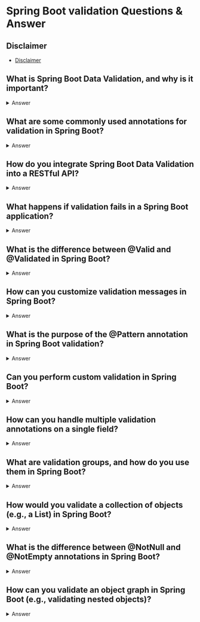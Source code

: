 # Spring Boot validation Questions & Answer

## Disclaimer
- [Disclaimer](disclaimer-qa.md)

## What is Spring Boot Data Validation, and why is it important?
<details>
<summary>Answer</summary>

- Spring Boot Data Validation is the process of ensuring that the data received by a Spring Boot application (typically through user input in forms, APIs, etc.) is accurate, complete, and conforms to specific rules. 
- It is important because it helps prevent invalid data from entering the system, which could lead to errors, data corruption, or security vulnerabilities. 
- Data validation ensures that applications behave as expected, are secure, and provide a good user experience.

- Spring Boot leverages Java Bean Validation API (JSR 303/JSR 380) via annotations like @NotNull, @Size, @Email, etc., to automatically validate input data.

</details>


## What are some commonly used annotations for validation in Spring Boot?
<details>
<summary>Answer</summary>

**Some of the most commonly used annotations for validation in Spring Boot are:**
- @NotNull: Ensures that a field is not null.
- @NotEmpty: Ensures that a field is not null and not empty (for strings, collections, etc.).
- @Size(min = x, max = y): Specifies that a field’s size should be between min and max.
- @Email: Ensures that a string is a valid email address.
- @Min(value = x): Ensures that a numeric field is greater than or equal to x.
- @Max(value = x): Ensures that a numeric field is less than or equal to x.
- @Pattern(regexp = "regex"): Validates that a field matches a regular expression.
- @Past: Ensures that a date is in the past.
- @Future: Ensures that a date is in the future.

These annotations can be used on fields in Java classes to automatically validate the data.

</details>

## How do you integrate Spring Boot Data Validation into a RESTful API?
<details>
<summary>Answer</summary>

- In a Spring Boot RESTful API, you can integrate data validation by annotating your request DTOs (Data Transfer Objects) with validation annotations and using @Valid or @Validated in the controller method parameters.

Here is an example:

DTO with Validation Annotations:

```java
import javax.validation.constraints.*;

public class UserDTO {
    @NotNull
    @Size(min = 3, max = 50)
    private String name;

    @Email
    private String email;

    @Min(18)
    private int age;

    // Getters and setters
}

```
Controller Method:

```java
import org.springframework.validation.annotation.Validated;
import org.springframework.web.bind.annotation.*;

@RestController
@RequestMapping("/users")
public class UserController {

    @PostMapping
    public ResponseEntity<String> createUser(@RequestBody @Valid UserDTO userDTO) {
        // If validation fails, it will throw a MethodArgumentNotValidException
        return ResponseEntity.ok("User created successfully!");
    }
}

```

- Here, when the POST request is sent with a UserDTO, Spring Boot will automatically validate the data based on the annotations in the DTO class.

</details>

## What happens if validation fails in a Spring Boot application?
<details>
<summary>Answer</summary>

-  If validation fails, Spring Boot will throw a MethodArgumentNotValidException (or ConstraintViolationException in some cases) by default. 
- This exception can be caught and handled globally using @ExceptionHandler or a @ControllerAdvice class, where you can customize the error response.

- Here’s an example of how to handle validation exceptions globally:

```java
import org.springframework.http.HttpStatus;
import org.springframework.http.ResponseEntity;
import org.springframework.validation.FieldError;
import org.springframework.web.bind.MethodArgumentNotValidException;
import org.springframework.web.bind.annotation.ExceptionHandler;
import org.springframework.web.bind.annotation.RestControllerAdvice;

import java.util.HashMap;
import java.util.Map;

@RestControllerAdvice
public class GlobalExceptionHandler {

    @ExceptionHandler(MethodArgumentNotValidException.class)
    public ResponseEntity<Map<String, String>> handleValidationExceptions(MethodArgumentNotValidException ex) {
        Map<String, String> errors = new HashMap<>();
        ex.getBindingResult().getAllErrors().forEach(error -> {
            String fieldName = ((FieldError) error).getField();
            String message = error.getDefaultMessage();
            errors.put(fieldName, message);
        });
        return new ResponseEntity<>(errors, HttpStatus.BAD_REQUEST);
    }
}

```

- This will return a 400 Bad Request with a message that describes the validation errors for the fields.

</details>

## What is the difference between @Valid and @Validated in Spring Boot?
<details>
<summary>Answer</summary>

- @Valid is a standard annotation from the Java Bean Validation API (JSR 303/JSR 380). It triggers validation of the annotated object, ensuring that the constraints are checked when the object is used.

- @Validated is a Spring-specific variant that not only triggers validation but also supports validation groups. It allows you to specify different validation groups for different scenarios.

- In most cases, @Valid will suffice for general validation, but if you need to define specific validation groups, you should use @Validated.

Example:

```java
import javax.validation.constraints.*;

public interface CreateGroup {}

public class UserDTO {
    @NotNull(groups = CreateGroup.class)
    private String name;
}

```

Usage Example:

```java
    @PostMapping("/create")
    public ResponseEntity<String> createUser(@RequestBody @Validated(CreateGroup.class) UserDTO userDTO){} 
```

In this case, validation will occur for the CreateGroup group when @Validated(CreateGroup.class) is used.

</details>

## How can you customize validation messages in Spring Boot?
<details>
<summary>Answer</summary>

- In Spring Boot, you can customize validation error messages by providing custom messages in the annotation itself or by externalizing them to a properties file.

Custom Message in Annotation:

```java
public class UserDTO {
    @NotNull(message = "Name cannot be null")
    private String name;
}

```

Externalizing Validation Messages:

You can define custom messages in the messages.properties file:

```properties
# messages.properties
NotNull.userDTO.name=Name cannot be null

```
Then, in the DTO, you reference the message key:

```java
@NotNull(message = "{NotNull.userDTO.name}")
private String name;

```
Spring Boot will automatically resolve the message from the messages.properties file.


</details>

## What is the purpose of the @Pattern annotation in Spring Boot validation?
<details>
<summary>Answer</summary>

- The @Pattern annotation is used to validate that a string field matches a specified regular expression. 
- This is useful for validating formats like phone numbers, postal codes, or any other custom text patterns.

Example:

```java
public class UserDTO {
    @Pattern(regexp = "^[A-Za-z0-9]{6,12}$", message = "Username must be between 6 and 12 alphanumeric characters.")
    private String username;
}

```

- In this case, the username field must be between 6 and 12 characters long and can only contain alphanumeric characters.

</details>


## Can you perform custom validation in Spring Boot?
<details>
<summary>Answer</summary>

- Yes, you can create custom validation annotations in Spring Boot by implementing a custom validator. 
- This involves creating a new annotation and a corresponding validator class.

**Here’s how to do it:**

Create the Annotation:

```java
@Target({ElementType.FIELD, ElementType.METHOD, ElementType.PARAMETER, ElementType.ANNOTATION_TYPE})
@Retention(RetentionPolicy.RUNTIME)
@Constraint(validatedBy = MyCustomValidator.class)
@Documented
public @interface ValidPassword {
    String message() default "Password must contain at least one uppercase letter, one number, and be at least 8 characters long";
    Class<?>[] groups() default {};
    Class<? extends Payload>[] payload() default {};
}

```

Create the Validator:

```java
import javax.validation.ConstraintValidator;
import javax.validation.ConstraintValidatorContext;

public class MyCustomValidator implements ConstraintValidator<ValidPassword, String> {

    @Override
    public void initialize(ValidPassword constraintAnnotation) {}

    @Override
    public boolean isValid(String value, ConstraintValidatorContext context) {
        if (value == null) {
            return false;
        }
        return value.matches(".*[A-Z].*") && value.matches(".*[0-9].*") && value.length() >= 8;
    }
}

```

Use the Custom Annotation:


```java
public class UserDTO {
    @ValidPassword
    private String password;
}

```
</details>

## How can you handle multiple validation annotations on a single field?
<details>
<summary>Answer</summary>

- In Spring Boot, you can apply multiple validation annotations to a single field. 
- When multiple annotations are used, Spring Boot will check each of them, and if any validation fails, it will trigger the corresponding error.

Example:

```java
public class UserDTO {
    @NotNull(message = "Name cannot be null")
    @Size(min = 3, max = 50, message = "Name must be between 3 and 50 characters")
    private String name;

    @Email(message = "Invalid email format")
    @NotEmpty(message = "Email cannot be empty")
    private String email;

    @Min(value = 18, message = "Age must be at least 18")
    @Max(value = 100, message = "Age must be at most 100")
    private int age;
}

```
Here, Spring Boot will validate that name is both non-null and within the specified size range, email is valid and non-empty, and age is between 18 and 100.

</details>


## What are validation groups, and how do you use them in Spring Boot?
<details>
<summary>Answer</summary>

-  Validation groups allow you to categorize and apply different validation constraints in different scenarios. For example, when updating an entity, you might want to apply different validation rules than when creating it.
- You can define custom groups using interfaces, and then specify which group to validate in different use cases.


- Define Validation Groups:

```java
public interface CreateGroup {}
public interface UpdateGroup {}

```

Annotate DTO with Groups:

```java
public class UserDTO {
    @NotNull(groups = CreateGroup.class, message = "Name is required during creation")
    private String name;

    @Min(value = 18, groups = CreateGroup.class, message = "Age must be at least 18")
    private int age;

    @Size(min = 6, groups = UpdateGroup.class, message = "Password must be at least 6 characters for updates")
    private String password;
}

```

Use Groups in Controller:

```java
@PostMapping("/create")
public ResponseEntity<String> createUser(@RequestBody @Validated(CreateGroup.class) UserDTO userDTO) {
    // Validation for CreateGroup is applied here
    return ResponseEntity.ok("User created successfully!");
}

@PutMapping("/update")
public ResponseEntity<String> updateUser(@RequestBody @Validated(UpdateGroup.class) UserDTO userDTO) {
    // Validation for UpdateGroup is applied here
    return ResponseEntity.ok("User updated successfully!");
}

```

In this example, validation for the UserDTO will be different depending on whether you are creating or updating the user.

</details>


## How would you validate a collection of objects (e.g., a List) in Spring Boot?
<details>
<summary>Answer</summary>

- You can validate a collection of objects by using the @Valid annotation on the collection field. 
- This will trigger validation for each individual object within the collection.

Example:

```java
public class OrderDTO {
    @NotNull
    private String orderId;

    @NotEmpty(message = "Order items cannot be empty")
    @Valid  // Triggers validation for each item in the list
    private List<@Valid ItemDTO> items;
}

public class ItemDTO {
    @NotNull(message = "Item name is required")
    private String name;

    @Min(value = 1, message = "Quantity must be at least 1")
    private int quantity;
}

```
In this case, each item in the items list will be validated individually. If any item fails validation, it will result in a validation error for that particular item.

</details>

## What is the difference between @NotNull and @NotEmpty annotations in Spring Boot?
<details>
<summary>Answer</summary>

- @NotNull: Ensures that the field is not null, but it allows empty values (e.g., empty strings, empty collections). This annotation checks for nullity only.
- @NotEmpty: Ensures that the field is not null and not empty. For strings, it ensures the string is not empty (""), and for collections, it ensures that the collection is not empty.

```java
public class UserDTO {
    @NotNull(message = "Name cannot be null")
    private String name;

    @NotEmpty(message = "Email cannot be empty")
    private String email;
}

```
Here, name can be null, but email cannot be null or empty.

</details>


## How can you validate an object graph in Spring Boot (e.g., validating nested objects)?
<details>
<summary>Answer</summary>

- To validate an object graph (i.e., nested objects), you can use the @Valid annotation on the nested fields. This ensures that the validation rules for the nested objects are also triggered.

Example:

```java
public class UserDTO {
    @NotNull
    private String username;

    @NotNull
    private String password;

    @Valid // Trigger validation for AddressDTO
    private AddressDTO address;
}

public class AddressDTO {
    @NotNull
    private String street;

    @NotNull
    private String city;
}

```
In this example, Spring Boot will validate not only the UserDTO fields but also the AddressDTO fields because of the @Valid annotation on the address field.

</details>













